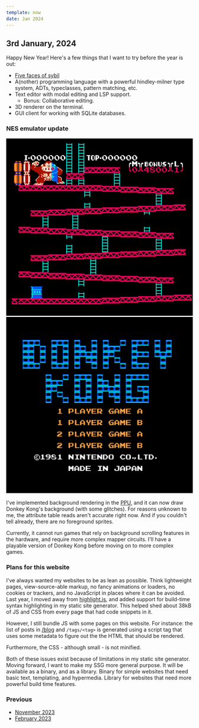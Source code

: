 ```yaml
---
template: now
date: Jan 2024
---
```


## 3rd January, 2024

Happy New Year!
Here's a few things that I want to try before the year is out: 

- [Five faces of sybil](https://en.wikipedia.org/wiki/File:Jonas_Vinther_demonstrating_the_five_faces_of_Sybil.gif)
- A(nother) programming language with a powerful hindley-milner type system, ADTs, typeclasses, pattern matching, etc.
- Text editor with modal editing and LSP support. 
    - Bonus: Collaborative editing.
- 3D renderer on the terminal. 
- GUI client for working with SQLite databases. 

### NES emulator update 

<div class="flex-row flex-gap-10">
    <div class="flex-33"> 
        <img src="/assets/img/jan3-2023/nes-dk1.png" alt="Donkey kong background rendering"/>
    </div>
    <div class="flex-33">
        <img src="/assets/img/jan3-2023/nes-dk3.png" alt="Donkey kong main screen"/>
    </div>
</div>


I've implemented background rendering in the [PPU](https://www.nesdev.org/wiki/PPU), and it can now draw Donkey Kong's background (with some glitches).
For reasons unknown to me, the attribute table reads aren't accurate right now.
And if you couldn't tell already, there are no foreground sprites.

Currently, it cannot run games that rely on background scrolling features in the hardware, and require more complex mapper circuits.
I'll have a playable version of Donkey Kong before moving on to more complex games.

### Plans for this website

I've always wanted my websites to be as lean as possible.
Think lightweight pages, view-source-able markup,
no fancy animations or loaders, no cookies or trackers,
and no JavaScript in places where it can be avoided.
Last year, I moved away from [highlight.js](https://highlightjs.org/), and added support for build-time syntax highlighting in my static site generator.
This helped shed about 38kB of JS and CSS from every page that had code snippets in it.

However, I still bundle JS with some pages on this website.
For instance: the list of posts in [/blog](/blog) and `/tags/<tag>` is generated using a script tag 
that uses some metadata to figure out the the HTML that should be rendered.

Furthermore, the CSS - although small - is not minified.

Both of these issues exist because of limitations in my static site generator.
Moving forward, I want to make my SSG more general purpose.
It will be available as a binary, and as a library.
Binary for simple websites that need basic text, templating, and hypermedia.
Library for websites that need more powerful build time features.

### Previous

- [November 2023](/now/nov-2023)
- [February 2023](/now/feb-2023)

